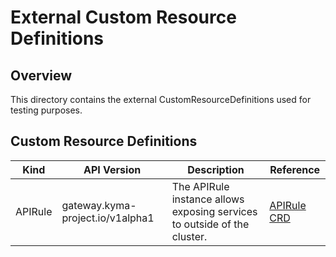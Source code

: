 # External Custom Resource Definitions

## Overview

This directory contains the external CustomResourceDefinitions used for testing purposes.

## Custom Resource Definitions

| Kind    | API Version                      | Description                                                              | Reference                                                                                       |
|---------|----------------------------------|--------------------------------------------------------------------------|-------------------------------------------------------------------------------------------------|
| APIRule | gateway.kyma-project.io/v1alpha1 | The APIRule instance allows exposing services to outside of the cluster. | [APIRule CRD](../../../../../installation/resources/crds/api-gateway/apirules.gateway.crd.yaml) |
